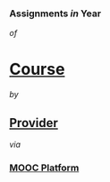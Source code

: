 ### **Assignments** *in* **Year**<br>
*of*<br>
# **[Course](https://cs50.harvard.edu/web/2020/)**<br>
*by*<br>
## **[Provider](https://www.harvard.edu/)**<br>
*via*<br>
### **[MOOC Platform](https://www.coursera.org/learn/html)**<br>
